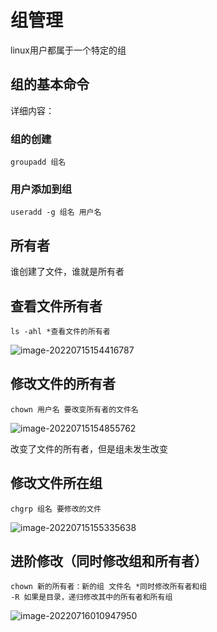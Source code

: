 # 组管理

linux用户都属于一个特定的组

## 组的基本命令

详细内容：[](C:\Users\JInXiN\Desktop\Centos指南\用户账号指南.md)

### 组的创建

```
groupadd 组名
```

### 用户添加到组

```
useradd -g 组名 用户名
```

## 所有者

谁创建了文件，谁就是所有者

## 查看文件所有者

```
ls -ahl *查看文件的所有者
```

![image-20220715154416787](https://propran-img.oss-cn-hangzhou.aliyuncs.com/img/image-20220715154416787.png)

## 修改文件的所有者

```
chown 用户名 要改变所有者的文件名
```

![image-20220715154855762](https://propran-img.oss-cn-hangzhou.aliyuncs.com/img/image-20220715154855762.png)

改变了文件的所有者，但是组未发生改变

## 修改文件所在组

```
chgrp 组名 要修改的文件
```

![image-20220715155335638](https://propran-img.oss-cn-hangzhou.aliyuncs.com/img/image-20220715155335638.png)

## 进阶修改（同时修改组和所有者）

```
chown 新的所有者：新的组 文件名 *同时修改所有者和组
-R 如果是目录，递归修改其中的所有者和所有组
```

![image-20220716010947950](https://propran-img.oss-cn-hangzhou.aliyuncs.com/img/image-20220716010947950.png)

